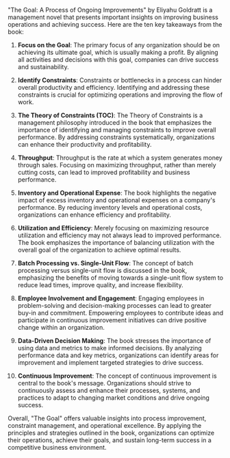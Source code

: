 "The Goal: A Process of Ongoing Improvements" by Eliyahu Goldratt is a management novel that presents important insights on improving business operations and achieving success. Here are the ten key takeaways from the book:

1. **Focus on the Goal**: The primary focus of any organization should be on achieving its ultimate goal, which is usually making a profit. By aligning all activities and decisions with this goal, companies can drive success and sustainability.

2. **Identify Constraints**: Constraints or bottlenecks in a process can hinder overall productivity and efficiency. Identifying and addressing these constraints is crucial for optimizing operations and improving the flow of work.

3. **The Theory of Constraints (TOC)**: The Theory of Constraints is a management philosophy introduced in the book that emphasizes the importance of identifying and managing constraints to improve overall performance. By addressing constraints systematically, organizations can enhance their productivity and profitability.

4. **Throughput**: Throughput is the rate at which a system generates money through sales. Focusing on maximizing throughput, rather than merely cutting costs, can lead to improved profitability and business performance.

5. **Inventory and Operational Expense**: The book highlights the negative impact of excess inventory and operational expenses on a company's performance. By reducing inventory levels and operational costs, organizations can enhance efficiency and profitability.

6. **Utilization and Efficiency**: Merely focusing on maximizing resource utilization and efficiency may not always lead to improved performance. The book emphasizes the importance of balancing utilization with the overall goal of the organization to achieve optimal results.

7. **Batch Processing vs. Single-Unit Flow**: The concept of batch processing versus single-unit flow is discussed in the book, emphasizing the benefits of moving towards a single-unit flow system to reduce lead times, improve quality, and increase flexibility.

8. **Employee Involvement and Engagement**: Engaging employees in problem-solving and decision-making processes can lead to greater buy-in and commitment. Empowering employees to contribute ideas and participate in continuous improvement initiatives can drive positive change within an organization.

9. **Data-Driven Decision Making**: The book stresses the importance of using data and metrics to make informed decisions. By analyzing performance data and key metrics, organizations can identify areas for improvement and implement targeted strategies to drive success.

10. **Continuous Improvement**: The concept of continuous improvement is central to the book's message. Organizations should strive to continuously assess and enhance their processes, systems, and practices to adapt to changing market conditions and drive ongoing success.

Overall, "The Goal" offers valuable insights into process improvement, constraint management, and operational excellence. By applying the principles and strategies outlined in the book, organizations can optimize their operations, achieve their goals, and sustain long-term success in a competitive business environment.